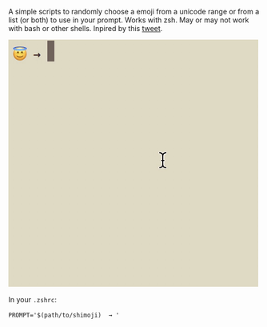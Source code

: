 A simple scripts to randomly choose a emoji from a unicode range or from a list (or both) to use in your prompt. Works with zsh. May or may not work with bash or other shells. Inpired by this [tweet](https://twitter.com/ftrain/status/360833985187807233).

![Demo](https://raw.githubusercontent.com/angryobject/shimoji/master/demo.gif)

In your `.zshrc`:

```
PROMPT='$(path/to/shimoji)  → '
```
